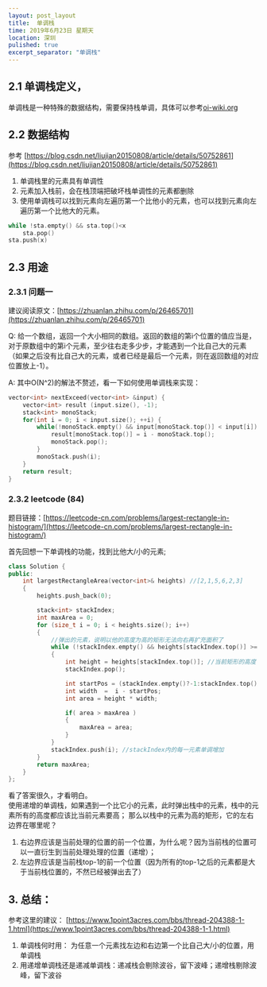 ```yaml
---
layout: post_layout
title:  单调栈
time: 2019年6月23日 星期天
location: 深圳
pulished: true
excerpt_separator: "单调栈"
---
```



## 2.1 单调栈定义，
单调栈是一种特殊的数据结构，需要保持栈单调，具体可以参考[oi-wiki.org](https://oi-wiki.org/ds/monotonous-stack/)


## 2.2 数据结构
参考 [https://blog.csdn.net/liujian20150808/article/details/50752861](https://blog.csdn.net/liujian20150808/article/details/50752861)

1. 单调栈里的元素具有单调性  
2. 元素加入栈前，会在栈顶端把破坏栈单调性的元素都删除
3. 使用单调栈可以找到元素向左遍历第一个比他小的元素，也可以找到元素向左遍历第一个比他大的元素。


```c++
while !sta.empty() && sta.top()<x
    sta.pop()
sta.push(x)
```

## 2.3 用途

### 2.3.1 问题一
建议阅读原文：[https://zhuanlan.zhihu.com/p/26465701](https://zhuanlan.zhihu.com/p/26465701)

Q: 给一个数组，返回一个大小相同的数组。返回的数组的第i个位置的值应当是，对于原数组中的第i个元素，至少往右走多少步，才能遇到一个比自己大的元素（如果之后没有比自己大的元素，或者已经是最后一个元素，则在返回数组的对应位置放上-1）。

A: 其中O(N^2)的解法不赘述，看一下如何使用单调栈来实现：
```c++
vector<int> nextExceed(vector<int> &input) {
	vector<int> result (input.size(), -1);
	stack<int> monoStack;
	for(int i = 0; i < input.size(); ++i) {	
		while(!monoStack.empty() && input[monoStack.top()] < input[i]) {
			result[monoStack.top()] = i - monoStack.top();
			monoStack.pop();
		}
		monoStack.push(i);
	}
	return result;
}
```


### 2.3.2 leetcode (84)

题目链接：[https://leetcode-cn.com/problems/largest-rectangle-in-histogram/](https://leetcode-cn.com/problems/largest-rectangle-in-histogram/)

首先回想一下单调栈的功能，找到比他大/小的元素;

```c++
class Solution {
public:
    int largestRectangleArea(vector<int>& heights) //[2,1,5,6,2,3]
    {
        heights.push_back(0);

        stack<int> stackIndex;
        int maxArea = 0;
        for (size_t i = 0; i < heights.size(); i++)
        { 
            //弹出的元素，说明以他的高度为高的矩形无法向右再扩充面积了
            while (!stackIndex.empty() && heights[stackIndex.top()] >= heights[i]) 
            {
                int height = heights[stackIndex.top()]; //当前矩形的高度
                stackIndex.pop();

                int startPos = (stackIndex.empty()?-1:stackIndex.top() ) + 1; //startPos是第一个位置比heiigth高的位置
                int width  =  i - startPos;
                int area = height * width;

                if( area > maxArea )
                {
                    maxArea = area;
                }
            }
            stackIndex.push(i); //stackIndex内的每一元素单调增加 
        }
        return maxArea;
    }
};
```
看了答案很久，才看明白。  
使用递增的单调栈，如果遇到一个比它小的元素，此时弹出栈中的元素，栈中的元素所有的高度都应该比当前元素要高；
那么以栈中的元素为高的矩形，它的左右边界在哪里呢？  
 1. 右边界应该是当前处理的位置的前一个位置，为什么呢？因为当前栈的位置可以一直衍生到当前处理处理的位置（递增）；
 2. 左边界应该是当前栈top-1的前一个位置（因为所有的top-1之后的元素都是大于当前栈位置的，不然已经被弹出去了）


## 3. 总结：

参考这里的建议： [https://www.1point3acres.com/bbs/thread-204388-1-1.html](https://www.1point3acres.com/bbs/thread-204388-1-1.html)

1. 单调栈何时用： 为任意一个元素找左边和右边第一个比自己大/小的位置，用单调栈  
2. 用递增单调栈还是递减单调栈：递减栈会剔除波谷，留下波峰；递增栈剔除波峰，留下波谷

